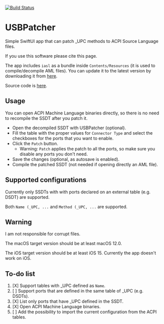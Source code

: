 [![Build Status](https://github.com/foskvs/USBPatcher/workflows/Build/badge.svg?branch=main)](https://github.com/foskvs/USBPatcher/actions)

# USBPatcher

Simple SwiftUI app that can patch \_UPC methods to ACPI Source Language files.

If you use this software please cite this page.

The app includes `iasl` as a bundle inside `Contents/Resources` (it is used to compile/decompile AML files).
You can update it to the latest version by downloading it from [here](https://acpica.org/downloads).

Source code is [here](https://github.com/acpica/acpica).

## Usage

You can open ACPI Machine Language binaries directly, so there is no need to recompile the SSDT after you patch it.

 - Open the decompiled SSDT with USBPatcher (optional).
 - Fill the table with the proper values for `Connector Type` and select the checkboxes for the ports that you want to enable.
 - Click the `Patch` button.
   - Warning: `Patch` applies the patch to all the ports, so make sure you disable any ports you don't need.
 - Save the changes (optional, as autosave is enabled).
 - Compile the patched SSDT (not needed if opening directly an AML file).

## Supported configurations

Currently only SSDTs with with ports declared on an external table (e.g. DSDT) are supported.

Both `Name (_UPC, ...` and `Method (_UPC, ...` are supported.

## Warning

I am not responsible for corrupt files.

The macOS target version should be at least macOS 12.0.

The iOS target version should be at least iOS 15.
Currently the app doesn't work on iOS.

## To-do list

 1. [X] Support tables with \_UPC defined as `Name`.
 2. [ ] Support ports that are defined in the same table of \_UPC (e.g. DSDTs).
 3. [X] List only ports that have \_UPC defined in the SSDT.
 4. [X] Open ACPI Machine Language binaries.
 5. [ ] Add the possibility to import the current configuration from the ACPI tables.
